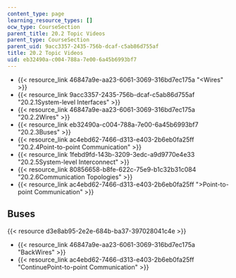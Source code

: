 ```yaml
---
content_type: page
learning_resource_types: []
ocw_type: CourseSection
parent_title: 20.2 Topic Videos
parent_type: CourseSection
parent_uid: 9acc3357-2435-756b-dcaf-c5ab86d755af
title: 20.2 Topic Videos
uid: eb32490a-c004-788a-7e00-6a45b6993bf7
---
```


*   {{< resource_link 46847a9e-aa23-6061-3069-316bd7ec175a "\<Wires" >}}
*   {{< resource_link 9acc3357-2435-756b-dcaf-c5ab86d755af "20.2.1System-level Interfaces" >}}
*   {{< resource_link 46847a9e-aa23-6061-3069-316bd7ec175a "20.2.2Wires" >}}
*   {{< resource_link eb32490a-c004-788a-7e00-6a45b6993bf7 "20.2.3Buses" >}}
*   {{< resource_link ac4ebd62-7466-d313-e403-2b6eb0fa25ff "20.2.4Point-to-point Communication" >}}
*   {{< resource_link 1febd9fd-143b-3209-3edc-a9d9770e4e33 "20.2.5System-level Interconnect" >}}
*   {{< resource_link 80856658-b8fe-622c-75e9-b1c32b31c084 "20.2.6Communication Topologies" >}}
*   {{< resource_link ac4ebd62-7466-d313-e403-2b6eb0fa25ff "\>Point-to-point Communication" >}}

Buses
-----

{{< resource d3e8ab95-2e2e-684b-ba37-397028041c4e >}}

*   {{< resource_link 46847a9e-aa23-6061-3069-316bd7ec175a "BackWires" >}}
*   {{< resource_link ac4ebd62-7466-d313-e403-2b6eb0fa25ff "ContinuePoint-to-point Communication" >}}